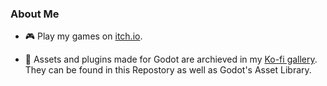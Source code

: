 ### About Me

- :video_game: Play my games on [itch.io](https://mechpensketch.itch.io/).

- :blue_book: Assets and plugins made for Godot are archieved in my [Ko-fi gallery](https://ko-fi.com/mechpensketch/gallery). They can be found in this Repostory as well as Godot's Asset Library.

<!--- :coffee: Support me on [Ko-fi](https://ko-fi.com/mechpensketch).-->
